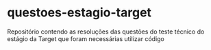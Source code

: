 # questoes-estagio-target
Repositório contendo as resoluções das questões do teste técnico do estágio da Target que foram necessárias utilizar código

